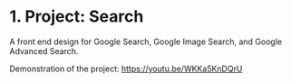 # 1. Project: Search 
A front end design for Google Search, Google Image Search, and Google Advanced Search. 

Demonstration of the project: https://youtu.be/WKKa5KnDQrU
